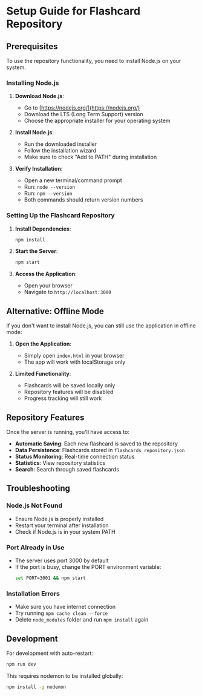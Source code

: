 # Setup Guide for Flashcard Repository

## Prerequisites

To use the repository functionality, you need to install Node.js on your system.

### Installing Node.js

1. **Download Node.js**:
   - Go to [https://nodejs.org/](https://nodejs.org/)
   - Download the LTS (Long Term Support) version
   - Choose the appropriate installer for your operating system

2. **Install Node.js**:
   - Run the downloaded installer
   - Follow the installation wizard
   - Make sure to check "Add to PATH" during installation

3. **Verify Installation**:
   - Open a new terminal/command prompt
   - Run: `node --version`
   - Run: `npm --version`
   - Both commands should return version numbers

### Setting Up the Flashcard Repository

1. **Install Dependencies**:
   ```bash
   npm install
   ```

2. **Start the Server**:
   ```bash
   npm start
   ```

3. **Access the Application**:
   - Open your browser
   - Navigate to `http://localhost:3000`

## Alternative: Offline Mode

If you don't want to install Node.js, you can still use the application in offline mode:

1. **Open the Application**:
   - Simply open `index.html` in your browser
   - The app will work with localStorage only

2. **Limited Functionality**:
   - Flashcards will be saved locally only
   - Repository features will be disabled
   - Progress tracking will still work

## Repository Features

Once the server is running, you'll have access to:

- **Automatic Saving**: Each new flashcard is saved to the repository
- **Data Persistence**: Flashcards stored in `flashcards_repository.json`
- **Status Monitoring**: Real-time connection status
- **Statistics**: View repository statistics
- **Search**: Search through saved flashcards

## Troubleshooting

### Node.js Not Found
- Ensure Node.js is properly installed
- Restart your terminal after installation
- Check if Node.js is in your system PATH

### Port Already in Use
- The server uses port 3000 by default
- If the port is busy, change the PORT environment variable:
  ```bash
  set PORT=3001 && npm start
  ```

### Installation Errors
- Make sure you have internet connection
- Try running `npm cache clean --force`
- Delete `node_modules` folder and run `npm install` again

## Development

For development with auto-restart:
```bash
npm run dev
```

This requires nodemon to be installed globally:
```bash
npm install -g nodemon
``` 